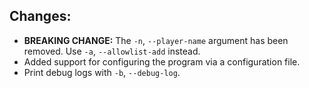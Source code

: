 ## Changes:

- **BREAKING CHANGE:** The `-n`, `--player-name` argument has been removed. Use `-a`, `--allowlist-add` instead.
- Added support for configuring the program via a configuration file.
- Print debug logs with `-b`, `--debug-log`.
